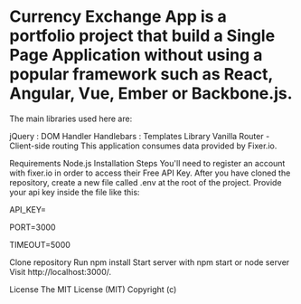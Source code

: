 # Currency Exchange App is a portfolio project that build a Single Page Application without using a popular framework such as React, Angular, Vue, Ember or Backbone.js.

The main libraries used here are:

jQuery : DOM Handler
Handlebars : Templates Library
Vanilla Router - Client-side routing
This application consumes data provided by Fixer.io.

Requirements
Node.js
Installation Steps
You'll need to register an account with fixer.io in order to access their Free API Key. After you have cloned the repository, create a new file called .env at the root of the project. Provide your api key inside the file like this:

API_KEY=<insert api access key here>

PORT=3000


TIMEOUT=5000

Clone repository
Run npm install
Start server with npm start or node server
Visit http://localhost:3000/.

License
The MIT License (MIT) Copyright (c)
